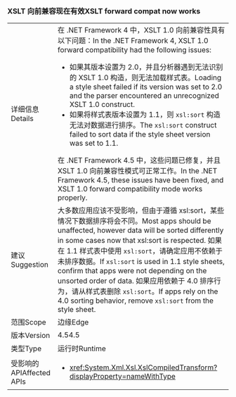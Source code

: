 ### <a name="xslt-forward-compat-now-works"></a><span data-ttu-id="435ec-101">XSLT 向前兼容现在有效</span><span class="sxs-lookup"><span data-stu-id="435ec-101">XSLT forward compat now works</span></span>

|   |   |
|---|---|
|<span data-ttu-id="435ec-102">详细信息</span><span class="sxs-lookup"><span data-stu-id="435ec-102">Details</span></span>|<span data-ttu-id="435ec-103">在 .NET Framework 4 中，XSLT 1.0 向前兼容性具有以下问题：</span><span class="sxs-lookup"><span data-stu-id="435ec-103">In the .NET Framework 4, XSLT 1.0 forward compatibility had the following issues:</span></span><ul><li><span data-ttu-id="435ec-104">如果其版本设置为 2.0，并且分析器遇到无法识别的 XSLT 1.0 构造，则无法加载样式表。</span><span class="sxs-lookup"><span data-stu-id="435ec-104">Loading a style sheet failed if its version was set to 2.0 and the parser encountered an unrecognized XSLT 1.0 construct.</span></span></li><li><span data-ttu-id="435ec-105">如果将样式表版本设置为 1.1，则 <code>xsl:sort</code> 构造无法对数据进行排序。</span><span class="sxs-lookup"><span data-stu-id="435ec-105">The <code>xsl:sort</code> construct failed to sort data if the style sheet version was set to 1.1.</span></span></li></ul><span data-ttu-id="435ec-106">在 .NET Framework 4.5 中，这些问题已修复，并且 XSLT 1.0 向前兼容性模式可正常工作。</span><span class="sxs-lookup"><span data-stu-id="435ec-106">In the .NET Framework 4.5, these issues have been fixed, and XSLT 1.0 forward compatibility mode works properly.</span></span>|
|<span data-ttu-id="435ec-107">建议</span><span class="sxs-lookup"><span data-stu-id="435ec-107">Suggestion</span></span>|<span data-ttu-id="435ec-108">大多数应用应该不受影响，但由于遵循 xsl:sort，某些情况下数据排序将会不同。</span><span class="sxs-lookup"><span data-stu-id="435ec-108">Most apps should be unaffected, however data will be sorted differently in some cases now that xsl:sort is respected.</span></span> <span data-ttu-id="435ec-109">如果在 1.1 样式表中使用 <code>xsl:sort</code>，请确定应用不依赖于未排序数据。</span><span class="sxs-lookup"><span data-stu-id="435ec-109">If <code>xsl:sort</code> is used in 1.1 style sheets, confirm that apps were not depending on the unsorted order of data.</span></span> <span data-ttu-id="435ec-110">如果应用依赖于 4.0 排序行为，请从样式表删除 <code>xsl:sort</code>。</span><span class="sxs-lookup"><span data-stu-id="435ec-110">If apps rely on the 4.0 sorting behavior, remove <code>xsl:sort</code> from the style sheet.</span></span>|
|<span data-ttu-id="435ec-111">范围</span><span class="sxs-lookup"><span data-stu-id="435ec-111">Scope</span></span>|<span data-ttu-id="435ec-112">边缘</span><span class="sxs-lookup"><span data-stu-id="435ec-112">Edge</span></span>|
|<span data-ttu-id="435ec-113">版本</span><span class="sxs-lookup"><span data-stu-id="435ec-113">Version</span></span>|<span data-ttu-id="435ec-114">4.5</span><span class="sxs-lookup"><span data-stu-id="435ec-114">4.5</span></span>|
|<span data-ttu-id="435ec-115">类型</span><span class="sxs-lookup"><span data-stu-id="435ec-115">Type</span></span>|<span data-ttu-id="435ec-116">运行时</span><span class="sxs-lookup"><span data-stu-id="435ec-116">Runtime</span></span>|
|<span data-ttu-id="435ec-117">受影响的 API</span><span class="sxs-lookup"><span data-stu-id="435ec-117">Affected APIs</span></span>|<ul><li><xref:System.Xml.Xsl.XslCompiledTransform?displayProperty=nameWithType></li></ul>|

